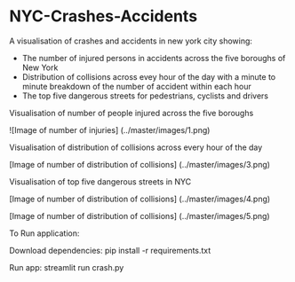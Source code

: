 # NYC-Crashes-Accidents

A visualisation of crashes and accidents in new york city showing:
- The number of injured persons in accidents across the five boroughs of New York
- Distribution of collisions across evey hour of the day with a minute to minute breakdown of the number of accident within each hour
- The top five dangerous streets for pedestrians, cyclists and drivers

Visualisation of number of people injured across the five boroughs

![Image of number of injuries] (../master/images/1.png)

Visualisation of distribution of collisions across every hour of the day

[Image of number of distribution of collisions] (../master/images/3.png)

Visualisation of top five dangerous streets in NYC

[Image of number of distribution of collisions] (../master/images/4.png)

[Image of number of distribution of collisions] (../master/images/5.png)

To Run application:

Download dependencies: pip install -r requirements.txt

Run app: streamlit run crash.py